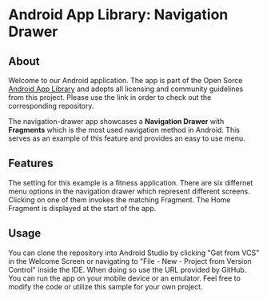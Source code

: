 # Android App Library: Navigation Drawer

## About
Welcome to our Android application. The app is part of the Open Sorce [Android App Library](https://github.com/LukPle/android-app-library.git) 
and adopts all licensing and community guidelines from this project. Please use the link in order to check out the corresponding repository.

The navigation-drawer app showcases a **Navigation Drawer** with **Fragments** which is the most used navigation method in Android.
This serves as an example of this feature and provides an easy to use menu.

## Features
The setting for this example is a fitness application. There are six differnet menu options in the navigation drawer which represent different screens. 
Clicking on one of them invokes the matching Fragment. The Home Fragment is displayed at the start of the app.

## Usage
You can clone the repository into Android Studio by clicking "Get from VCS" in the Welcome Screen or navigating to "File - New - Project from Version Control" inside 
the IDE. When doing so use the URL provided by GitHub. You can run the app on your mobile device or an emulator. Feel free to modify the code or utilize this sample 
for your own project.
